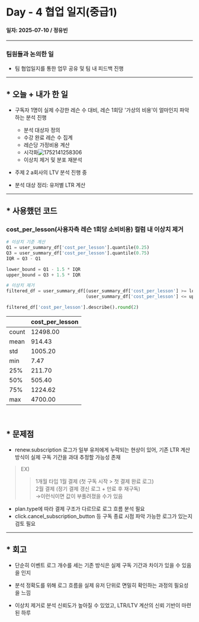 # Day - 4 협업 일지(중급1)

#### 일자: 2025-07-10 / 정유빈

---

### 팀원들과 논의한 일

- 팀 협업일지를 통한 업무 공유 및 팀 내 피드백 진행

---

## \* 오늘 + 내가 한 일

- 구독자 1명이 실제 수강한 레슨 수 대비, 레슨 1회당 '가상의 비용'이 얼마인지 파악하는 분석 진행

  - 분석 대상자 정의
  - 수강 완료 레슨 수 집계
  - 레슨당 가정비용 계산
  - 시각화![1752141258306](<image/Day4_협업일지(중급1)_DA_08_1팀_정유빈/1752141258306.png>)
  - 이상치 제거 및 분포 재분석

- 주제 2 a회사의 LTV 분석 진행 중
- 분석 대상 정리: 유저별 LTR 계산

---

## \* 사용했던 코드

### cost_per_lesson(사용자측 레슨 1회당 소비비용) 컬럼 내 이상치 제거

```python
# 이상치 기준 계산
Q1 = user_summary_df['cost_per_lesson'].quantile(0.25)
Q3 = user_summary_df['cost_per_lesson'].quantile(0.75)
IQR = Q3 - Q1

lower_bound = Q1 - 1.5 * IQR
upper_bound = Q3 + 1.5 * IQR

# 이상치 제거
filtered_df = user_summary_df[(user_summary_df['cost_per_lesson'] >= lower_bound) &
                              (user_summary_df['cost_per_lesson'] <= upper_bound)]

filtered_df['cost_per_lesson'].describe().round(2)
```

|       | cost_per_lesson |
| ----- | --------------- |
| count | 12498.00        |
| mean  | 914.43          |
| std   | 1005.20         |
| min   | 7.47            |
| 25%   | 211.70          |
| 50%   | 505.40          |
| 75%   | 1224.62         |
| max   | 4700.00         |

<br>

## \* 문제점

- renew.subscription 로그가 일부 유저에게 누락되는 현상이 있어,
  기존 LTR 계산 방식이 실제 구독 기간을 과대 추정할 가능성 존재

> EX)
>
> > 1개월 타입
> > 1월 결제 (첫 구독 시작 > 첫 결제 완료 로그)  
> > 2월 결제 (정기 결제 갱신 로그 + 만료 후 재구독)  
> > →이런식이면 값이 부풀려졌을 수가 있음

- plan.type에 따라 결제 구조가 다르므로 로그 흐름 분석 필요
- click.cancel_subscription_button 등 구독 종료 시점 파악 가능한 로그가 있는지 검토 필요

---

## \* 회고

- 단순히 이벤트 로그 개수를 세는 기존 방식은 실제 구독 기간과 차이가 있을 수 있음을 인지

- 분석 정확도를 위해 로그 흐름을 실제 유저 단위로 면밀히 확인하는 과정의 필요성을 느낌

- 이상치 제거로 분석 신뢰도가 높아질 수 있었고, LTR/LTV 계산의 신뢰 기반이 마련된 하루
